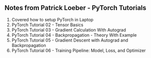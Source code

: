 ## Notes from Patrick Loeber - PyTorch Tutorials
1. Covered how to setup PyTorch in Laptop
2. PyTorch Tutorial 02 - Tensor Basics
3. PyTorch Tutorial 03 - Gradient Calculation With Autograd
4. PyTorch Tutorial 04 - Backpropagation - Theory With Example
5. PyTorch Tutorial 05 - Gradient Descent with Autograd and Backpropagation
6. PyTorch Tutorial 06 - Training Pipeline: Model, Loss, and Optimizer